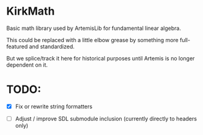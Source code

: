 # KirkMath

Basic math library used by ArtemisLib for fundamental linear algebra.

This could be replaced with a little elbow grease by something more full-featured and standardized.

But we splice/track it here for historical purposes until Artemis is no longer dependent on it.

# TODO:

- [x] Fix or rewrite string formatters

- [ ] Adjust / improve SDL submodule inclusion (currently directly to headers only)
